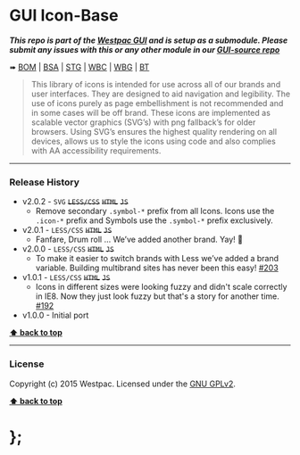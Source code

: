 GUI Icon-Base
=============

***This repo is part of the [Westpac GUI](http://gel.westpacgroup.com.au/GUI/) and is setup as a submodule. Please submit any issues with this or any other
module in our [GUI-source repo](https://github.com/WestpacCXTeam/GUI-source/issues)***

➠
[BOM](http://westpaccxteam.github.io/GUI-icons-base/tests/BOM/) |
[BSA](http://westpaccxteam.github.io/GUI-icons-base/tests/BSA/) |
[STG](http://westpaccxteam.github.io/GUI-icons-base/tests/STG/) |
[WBC](http://westpaccxteam.github.io/GUI-icons-base/tests/WBC/) |
[WBG](http://westpaccxteam.github.io/GUI-icons-base/tests/WBG/) |
[BT](http://westpaccxteam.github.io/GUI-icons-base/tests/BT/)

> This library of icons is intended for use across all of our brands and user interfaces. They are designed to aid navigation and legibility. The use of icons
> purely as page embellishment is not recommended and in some cases will be off brand. These icons are implemented as scalable vector graphics (SVG’s) with
> png fallback’s for older browsers. Using SVG’s ensures the highest quality rendering on all devices, allows us to style the icons using code and also
> complies with AA accessibility requirements.

----------------------------------------------------------------------------------------------------------------------------------------------------------------


### Release History

* v2.0.2 - `SVG` ~~`LESS/CSS`~~ ~~`HTML`~~ ~~`JS`~~
	* Remove secondary `.symbol-*` prefix from all Icons. Icons use the `.icon-*` prefix and Symbols use the `.symbol-*` prefix exclusively.
* v2.0.1 - `LESS/CSS` ~~`HTML`~~ ~~`JS`~~
	* Fanfare, Drum roll … We’ve added another brand. Yay! :clap:
* v2.0.0 - `LESS/CSS` ~~`HTML`~~ ~~`JS`~~
	* To make it easier to switch brands with Less we’ve added a brand variable. Building multibrand sites has never been this easy!
		[#203](https://github.com/WestpacCXTeam/GUI-source/issues/203)
* v1.0.1 - `LESS/CSS` ~~`HTML`~~ ~~`JS`~~
	* Icons in different sizes were looking fuzzy and didn't scale correctly in IE8. Now they just look fuzzy but that's a story for another time.
		[#192](https://github.com/WestpacCXTeam/GUI-source/issues/192)
* v1.0.0 - Initial port

**[⬆ back to top](#content)**


----------------------------------------------------------------------------------------------------------------------------------------------------------------


### License

Copyright (c) 2015 Westpac. Licensed under the [GNU GPLv2](https://raw.githubusercontent.com/WestpacCXTeam/GUI-icons-base/master/LICENSE).

**[⬆ back to top](#content)**

# };